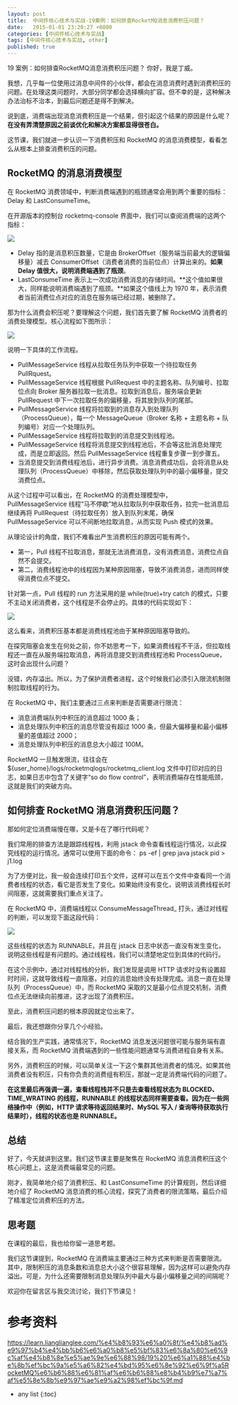 ```yaml
---
layout: post
title:  中间件核心技术与实战-19案例：如何排查RocketMQ消息消费积压问题？
date:   2015-01-01 23:20:27 +0800
categories: [中间件核心技术与实战]
tags: [中间件核心技术与实战, other]
published: true
---
```




19 案例：如何排查RocketMQ消息消费积压问题？
你好，我是丁威。

我想，几乎每一位使用过消息中间件的小伙伴，都会在消息消费时遇到消费积压的问题。在处理这类问题时，大部分同学都会选择横向扩容。但不幸的是，这种解决办法治标不治本，到最后问题还是得不到解决。

说到底，消费端出现消息消费积压是一个结果，但引起这个结果的原因是什么呢？**在没有弄清楚原因之前谈优化和解决方案都显得很苍白。**

这节课，我们就进一步认识一下消费积压和 RocketMQ 的消息消费模型，看看怎么从根本上排查消费积压的问题。

## RocketMQ 的消息消费模型

在 RocketMQ 消费领域中，判断消费端遇到的瓶颈通常会用到两个重要的指标：Delay 和 LastConsumeTime。

在开源版本的控制台 rocketmq-console 界面中，我们可以查阅消费端的这两个指标：

![](https://learn.lianglianglee.com/%e4%b8%93%e6%a0%8f/%e4%b8%ad%e9%97%b4%e4%bb%b6%e6%a0%b8%e5%bf%83%e6%8a%80%e6%9c%af%e4%b8%8e%e5%ae%9e%e6%88%98/assets/yy0cf8266e7c6c1cb8cfa7caf7562207-20220924201250-aigsh1j.png)

* Delay 指的是消息积压数量，它是由 BrokerOffset（服务端当前最大的逻辑偏移量）减去 ConsumerOffset（消费者消费的当前位点）计算出来的。**如果 Delay 值很大，说明消费端遇到了瓶颈**。
* LastConsumeTime 表示上一次成功消费消息的存储时间。**这个值如果很大，同样能说明消费端遇到了瓶颈。**如果这个值线上为 1970 年，表示消费者当前消费位点对应的消息在服务端已经过期，被删除了。

那为什么消费会积压呢？要理解这个问题，我们首先要了解 RocketMQ 消费者的消费处理模型。核心流程如下图所示：

![](https://learn.lianglianglee.com/%e4%b8%93%e6%a0%8f/%e4%b8%ad%e9%97%b4%e4%bb%b6%e6%a0%b8%e5%bf%83%e6%8a%80%e6%9c%af%e4%b8%8e%e5%ae%9e%e6%88%98/assets/694cf4yybd4f3ef68c14377d4e755672-20220924201250-7zfuzwa.jpg)

说明一下具体的工作流程。

* PullMessageService 线程从拉取任务队列中获取一个待拉取任务 PullRquest。
* PullMessageService 线程根据 PullRequest 中的主题名称、队列编号、拉取位点向 Broker 服务器拉取一批消息。拉取到消息后，服务端会更新 PullRequest 中下一次拉取任务的偏移量，将其放到队列的尾部。
* PullMessageService 线程将拉取到的消息存入到处理队列（ProcessQueue），每一个 MessageQueue（Broker 名称 + 主题名称 + 队列编号）对应一个处理队列。
* PullMessageService 线程将拉取到的消息提交到线程池。
* PullMessageService 线程将消息提交到线程池后，不会等这批消息处理完成，而是立即返回。然后 PullMessageService 线程重复步骤一到步骤五。
* 当消息提交到消费线程池后，进行异步消费。消息消费成功后，会将消息从处理队列（ProcessQueue）中移除，然后获取处理队列中的最小偏移量，提交消费位点。

从这个过程中可以看出，在 RocketMQ 的消费处理模型中，PullMessageService 线程“马不停歇”地从拉取队列中获取任务，拉完一批消息后继续再将 PullRequest（待拉取任务）放入到队列末尾，确保 PullMessageService 可以不间断地拉取消息，从而实现 Push 模式的效果。

从理论设计的角度，我们不难看出产生消费积压的原因可能有两个。

* 第一，Pull 线程不拉取消息，那就无法消费消息，没有消费消息，消费位点自然不会提交。
* 第二，消费线程池中的线程因为某种原因阻塞，导致不消费消息，进而同样使得消费位点不提交。

针对第一点，Pull 线程的 run 方法采用的是 while(true)+try catch 的模式，只要不主动关闭消费者，这个线程是不会停止的。具体的代码实现如下：

![](https://learn.lianglianglee.com/%e4%b8%93%e6%a0%8f/%e4%b8%ad%e9%97%b4%e4%bb%b6%e6%a0%b8%e5%bf%83%e6%8a%80%e6%9c%af%e4%b8%8e%e5%ae%9e%e6%88%98/assets/c2dc20f9952417b2fdd742c09c26dcac-20220924201250-3qzy93a.png)

这么看来，消费积压基本都是消费线程池由于某种原因阻塞导致的。

在探究阻塞会发生在何处之前，你不妨思考一下，如果消费线程不干活，但拉取线程还一直在从服务端拉取消息，再将消息提交到消费线程池和 ProcessQueue，这时会出现什么问题？

没错，内存溢出。所以，为了保护消费者进程，这个时候我们必须引入限流机制限制拉取线程的行为。

在 RocketMQ 中，我们主要通过三点来判断是否需要进行限流：

* 消息消费端队列中积压的消息超过 1000 条；
* 消息处理队列中积压的消息尽管没有超过 1000 条，但最大偏移量和最小偏移量的差值超过 2000；
* 消息处理队列中积压的消息总大小超过 100M。

RocketMQ 一旦触发限流，往往会在 ${user_home}/logs/rocketmqlogs/rocketmq_client.log 文件中打印对应的日志，如果日志中包含了关键字“so do flow control”，表明消费端存在性能瓶颈，这就是我们的突破方向。

## 如何排查 RocketMQ 消息消费积压问题？

那如何定位消费端慢在哪，又是卡在了哪行代码呢？

我们常用的排查方法是跟踪线程栈，利用 jstack 命令查看线程运行情况，以此探究线程的运行情况。通常可以使用下面的命令：
ps -ef | grep java jstack pid > j1.log

为了方便对比，我一般会连续打印五个文件，这样可以在五个文件中查看同一个消费者线程的状态，看它是否发生了变化。如果始终没有变化，说明该消费线程长时间阻塞，这就需要我们重点关注了。

在 RocketMQ 中，消费端线程以 ConsumeMessageThread_ 打头，通过对线程的判断，可以发现下面这段代码：

![](https://learn.lianglianglee.com/%e4%b8%93%e6%a0%8f/%e4%b8%ad%e9%97%b4%e4%bb%b6%e6%a0%b8%e5%bf%83%e6%8a%80%e6%9c%af%e4%b8%8e%e5%ae%9e%e6%88%98/assets/9c079bb6ff965945595be90c8c3378d0-20220924201249-iixupai.png)

这些线程的状态为 RUNNABLE，并且在 jstack 日志中状态一直没有发生变化，说明这些线程是有问题的。通过线程栈，我们可以清楚地定位到具体的代码行。

在这个示例中，通过对线程栈的分析，我们发现是调用 HTTP 请求时没有设置超时时间，这就导致线程一直阻塞，对应的消息始终没有处理完成。消息一直在处理队列（ProcessQueue）中，而 RocketMQ 采取的又是最小位点提交机制，消费位点无法继续向前推进，这才出现了消费积压。

至此，消费积压问题的根本原因就定位出来了。

最后，我还想跟你分享几个小经验。

结合我的生产实践，通常情况下，RocketMQ 消息发送问题很可能与服务端有直接关系，而 RocketMQ 消费端遇到的一些性能问题通常与消费进程自身有关系。

另外，消费积压的时候，可以简单关注一下这个集群其他消费者的情况。如果其他消费者没有积压，只有你负责的消费组有积压，那就一定是消费端代码的问题了。

**在这里最后再强调一遍，查看线程栈并不只是去查看线程状态为 BLOCKED、TIME_WRATING 的线程，RUNNABLE 的线程状态同样需要查看。因为在一些网络操作中（例如，HTTP 请求等待返回结果时、MySQL 写入 / 查询等待获取执行结果时），线程的状态也是 RUNNABLE。**

## 总结

好了，今天就讲到这里。我们这节课主要是聚焦在 RocketMQ 消息消费积压这个核心问题上，这是消费端最常见的问题。

刚才，我简单地介绍了消费积压、和 LastConsumeTime 的计算规则，然后详细地介绍了 RocketMQ 消息消费的核心流程，探究了消费者的限流策略，最后介绍了精准定位消费积压的方法。

## 思考题

在课程的最后，我也给你留一道思考题。

我们这节课提到，RocketMQ 在消费端主要通过三种方式来判断是否需要限流。其中，限制积压的消息条数和消息总大小这个很容易理解，因为这样可以避免内存溢出。可是，为什么还需要限制消息处理队列中最大与最小偏移量之间的间隔呢？

欢迎你在留言区与我交流讨论，我们下节课见！




# 参考资料

https://learn.lianglianglee.com/%e4%b8%93%e6%a0%8f/%e4%b8%ad%e9%97%b4%e4%bb%b6%e6%a0%b8%e5%bf%83%e6%8a%80%e6%9c%af%e4%b8%8e%e5%ae%9e%e6%88%98/19%20%e6%a1%88%e4%be%8b%ef%bc%9a%e5%a6%82%e4%bd%95%e6%8e%92%e6%9f%a5RocketMQ%e6%b6%88%e6%81%af%e6%b6%88%e8%b4%b9%e7%a7%af%e5%8e%8b%e9%97%ae%e9%a2%98%ef%bc%9f.md

* any list
{:toc}
